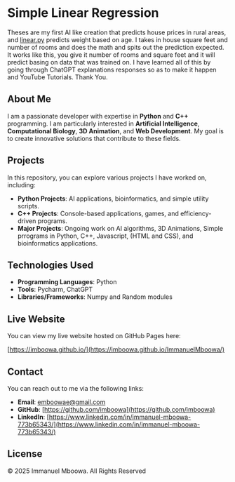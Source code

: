 # Simple Linear Regression

Theses are my first AI like creation that predicts house prices in rural areas, and [linear.py](https://github.com/imboowa/SimpleLinearRegression/blob/main/linear.py) predicts weight based on age. I takes in house square feet and number of rooms and does the math and spits out the prediction expected. It works like this, you give it number of rooms and square feet and it will predict basing on data that was trained on. I have learned all of this by going through ChatGPT explanations responses so as to make it happen and YouTube Tutorials.
Thank You.

## About Me

I am a passionate developer with expertise in **Python** and **C++** programming. I am particularly interested in **Artificial Intelligence**, **Computational Biology**, **3D Animation**, and **Web Development**. My goal is to create innovative solutions that contribute to these fields.

## Projects

In this repository, you can explore various projects I have worked on, including:

- **Python Projects**: AI applications, bioinformatics, and simple utility scripts.
- **C++ Projects**: Console-based applications, games, and efficiency-driven programs.
- **Major Projects**: Ongoing work on AI algorithms, 3D Animations, Simple prrograms in Python, C++, Javascript, (HTML and CSS), and bioinformatics applications.

## Technologies Used

- **Programming Languages**: Python
- **Tools**: Pycharm, ChatGPT
- **Libraries/Frameworks**: Numpy and Random modules

## Live Website

You can view my live website hosted on GitHub Pages here:

[https://imboowa.github.io/](https://imboowa.github.io/ImmanuelMboowa/)

## Contact

You can reach out to me via the following links:

- **Email**: [emboowae@gmail.com](mailto:emboowae@gmail.com)
- **GitHub**: [https://github.com/imboowa](https://github.com/imboowa)
- **LinkedIn**: [https://www.linkedin.com/in/immanuel-mboowa-773b65343/](https://www.linkedin.com/in/immanuel-mboowa-773b65343/)

## License

© 2025 Immanuel Mboowa. All Rights Reserved
